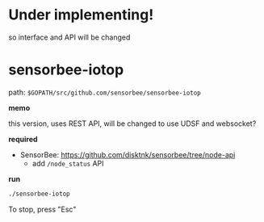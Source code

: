 # Under implementing!

so interface and API will be changed

# sensorbee-iotop

path: `$GOPATH/src/github.com/sensorbee/sensorbee-iotop`

**memo**

this version, uses REST API, will be changed to use UDSF and websocket?

**required**

* SensorBee: https://github.com/disktnk/sensorbee/tree/node-api
    * add `/node_status` API

**run**

```bash
./sensorbee-iotop
```

To stop, press "Esc"
